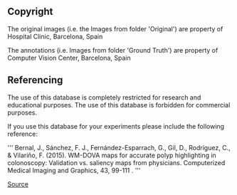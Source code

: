 ## Copyright

The original images (i.e. the Images from folder 'Original') are property of Hospital Clinic, Barcelona, Spain

The annotations (i.e. Images from folder 'Ground Truth') are property of Computer Vision Center, Barcelona, Spain

## Referencing

The use of this database is completely restricted for research and educational purposes. The use of this database is forbidden for commercial purposes.

If you use this database for your experiments please include the following reference:

'''
Bernal, J., Sánchez, F. J., Fernández-Esparrach, G., Gil, D., Rodríguez, C., & Vilariño, F. (2015). WM-DOVA maps for accurate polyp highlighting in colonoscopy: Validation vs. saliency maps from physicians. Computerized Medical Imaging and Graphics, 43, 99-111 .
'''

[Source](https://polyp.grand-challenge.org/CVCClinicDB/)
